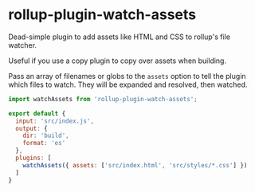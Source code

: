 # rollup-plugin-watch-assets
Dead-simple plugin to add assets like HTML and CSS to rollup's file watcher.

Useful if you use a copy plugin to copy over assets when building.

Pass an array of filenames or globs to the `assets` option to tell the plugin which files to watch. They will be expanded and resolved, then watched.

```js
import watchAssets from 'rollup-plugin-watch-assets';

export default {
  input: 'src/index.js',
  output: {
    dir: 'build',
    format: 'es'
  },
  plugins: [
    watchAssets({ assets: ['src/index.html', 'src/styles/*.css'] })
  ]
}
```
